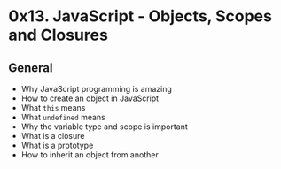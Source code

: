 # 0x13. JavaScript - Objects, Scopes and Closures

## General
* Why JavaScript programming is amazing
* How to create an object in JavaScript
* What `this` means
* What `undefined` means
* Why the variable type and scope is important
* What is a closure
* What is a prototype
* How to inherit an object from another

